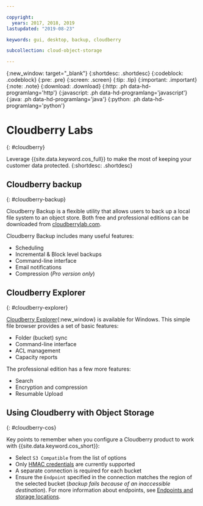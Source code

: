 ```yaml
---

copyright:
  years: 2017, 2018, 2019
lastupdated: "2019-08-23"

keywords: gui, desktop, backup, cloudberry

subcollection: cloud-object-storage

---
```

{:new_window: target="_blank"}
{:shortdesc: .shortdesc}
{:codeblock: .codeblock}
{:pre: .pre}
{:screen: .screen}
{:tip: .tip}
{:important: .important}
{:note: .note}
{:download: .download} 
{:http: .ph data-hd-programlang='http'} 
{:javascript: .ph data-hd-programlang='javascript'} 
{:java: .ph data-hd-programlang='java'} 
{:python: .ph data-hd-programlang='python'}


# Cloudberry Labs
{: #cloudberry}

Leverage {{site.data.keyword.cos_full}} to make the most of keeping your customer data protected.
{:shortdesc: .shortdesc}

## Cloudberry backup
{: #cloudberry-backup}

Cloudberry Backup is a flexible utility that allows users to back up a local file system to an object store. Both free and professional editions can be downloaded from [cloudberrylab.com](https://www.cloudberrylab.com/).

Cloudberry Backup includes many useful features:

* Scheduling
* Incremental & Block level backups
* Command-line interface
* Email notifications
* Compression (*Pro version only*)

## Cloudberry Explorer
{: #cloudberry-explorer}

[Cloudberry Explorer](https://www.cloudberrylab.com/explorer.aspx){:new_window} is available for Windows. This simple file browser provides a set of basic features:

* Folder (bucket) sync
* Command-line interface
* ACL management
* Capacity reports

The professional edition has a few more features:
* Search 
* Encryption and compression
* Resumable Upload

## Using Cloudberry with Object Storage
{: #cloudberry-cos}

Key points to remember when you configure a Cloudberry product to work with {{site.data.keyword.cos_short}}:

* Select `S3 Compatible` from the list of options
* Only [HMAC credentials](/docs/services/cloud-object-storage/hmac?topic=cloud-object-storage-hmac#using-hmac-credentials) are currently supported
* A separate connection is required for each bucket
* Ensure the `Endpoint` specified in the connection matches the region of the selected bucket (*backup fails because of an inaccessible destination*). For more information about endpoints, see [Endpoints and storage locations](/docs/services/cloud-object-storage?topic=cloud-object-storage-endpoints#endpoints).
